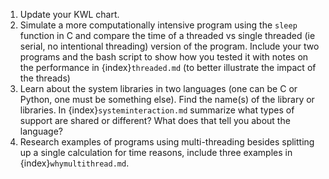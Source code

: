 1.  Update your KWL chart.
1. Simulate a more computationally intensive program using the `sleep` function in C and compare the time of a threaded vs single threaded (ie serial, no intentional threading) version of the program. Include your two programs and the bash script to show how you tested it with notes on the performance in {index}`threaded.md` (to better illustrate the impact of the threads)
1. Learn about the system libraries in two languages (one can be C or Python, one must be something else). Find the name(s) of the library or libraries. In {index}`systeminteraction.md` summarize what types of support are shared or different?  What does that tell you about the language?
2.  Research examples of programs using multi-threading besides splitting up a single calculation for time reasons, include three examples in {index}`whymultithread.md`.